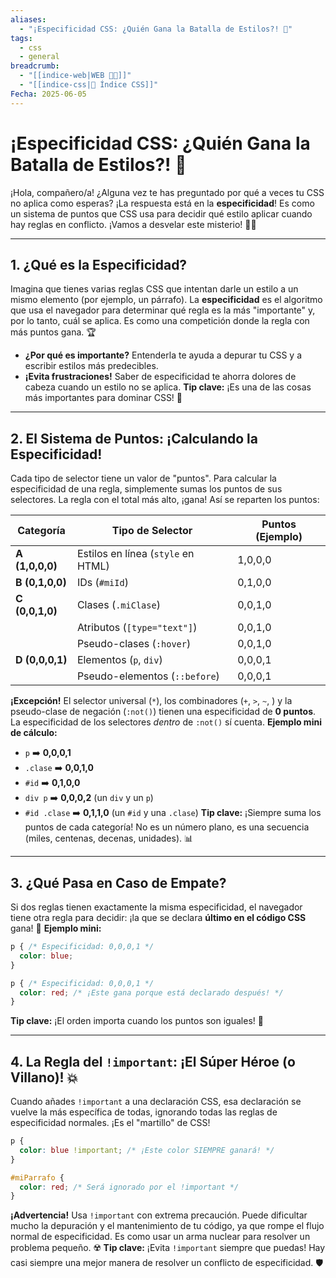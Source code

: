 ```yaml
---
aliases:
  - "¡Especificidad CSS: ¿Quién Gana la Batalla de Estilos?! 🥊"
tags:
  - css
  - general
breadcrumb:
  - "[[indice-web|WEB 🔗📝]]"
  - "[[indice-css|💄 Índice CSS]]"
Fecha: 2025-06-05
---
```

# ¡Especificidad CSS: ¿Quién Gana la Batalla de Estilos?! 🥊
¡Hola, compañero/a! ¿Alguna vez te has preguntado por qué a veces tu CSS no aplica como esperas? ¡La respuesta está en la **especificidad**! Es como un sistema de puntos que CSS usa para decidir qué estilo aplicar cuando hay reglas en conflicto. ¡Vamos a desvelar este misterio! 🕵️‍♀️

---
## 1. ¿Qué es la Especificidad?
Imagina que tienes varias reglas CSS que intentan darle un estilo a un mismo elemento (por ejemplo, un párrafo). La **especificidad** es el algoritmo que usa el navegador para determinar qué regla es la más "importante" y, por lo tanto, cuál se aplica. Es como una competición donde la regla con más puntos gana. 🏆
- **¿Por qué es importante?** Entenderla te ayuda a depurar tu CSS y a escribir estilos más predecibles.
- **¡Evita frustraciones!** Saber de especificidad te ahorra dolores de cabeza cuando un estilo no se aplica.
**Tip clave:** ¡Es una de las cosas más importantes para dominar CSS! 📌

---
## 2. El Sistema de Puntos: ¡Calculando la Especificidad!
Cada tipo de selector tiene un valor de "puntos". Para calcular la especificidad de una regla, simplemente sumas los puntos de sus selectores. La regla con el total más alto, ¡gana! Así se reparten los puntos:

| **Categoría**   | **Tipo de Selector**               | **Puntos (Ejemplo)** |
| --------------- | ---------------------------------- | -------------------- |
| **A (1,0,0,0)** | Estilos en línea (`style` en HTML) | 1,0,0,0              |
| **B (0,1,0,0)** | IDs (`#miId`)                      | 0,1,0,0              |
| **C (0,0,1,0)** | Clases (`.miClase`)                | 0,0,1,0              |
|                 | Atributos (`[type="text"]`)        | 0,0,1,0              |
|                 | Pseudo-clases (`:hover`)           | 0,0,1,0              |
| **D (0,0,0,1)** | Elementos (`p`, `div`)             | 0,0,0,1              |
|                 | Pseudo-elementos (`::before`)      | 0,0,0,1              |

**¡Excepción!** El selector universal (`*`), los combinadores (`+`, `>`, `~`, ) y la pseudo-clase de negación (`:not()`) tienen una especificidad de **0 puntos**. La especificidad de los selectores _dentro_ de `:not()` sí cuenta.
**Ejemplo mini de cálculo:**
- `p` ➡️ **0,0,0,1**
- `.clase` ➡️ **0,0,1,0**
- `#id` ➡️ **0,1,0,0**
- `div p` ➡️ **0,0,0,2** (un `div` y un `p`)
- `#id .clase` ➡️ **0,1,1,0** (un `#id` y una `.clase`)
**Tip clave:** ¡Siempre suma los puntos de cada categoría! No es un número plano, es una secuencia (miles, centenas, decenas, unidades). 📊

---
## 3. ¿Qué Pasa en Caso de Empate?
Si dos reglas tienen exactamente la misma especificidad, el navegador tiene otra regla para decidir: ¡la que se declara **último en el código CSS** gana! 🥇
**Ejemplo mini:**
```css
p { /* Especificidad: 0,0,0,1 */
  color: blue;
}

p { /* Especificidad: 0,0,0,1 */
  color: red; /* ¡Este gana porque está declarado después! */
}
```
**Tip clave:** ¡El orden importa cuando los puntos son iguales! 📝

---
## 4. La Regla del `!important`: ¡El Súper Héroe (o Villano)! 💥
Cuando añades `!important` a una declaración CSS, esa declaración se vuelve la más específica de todas, ignorando todas las reglas de especificidad normales. ¡Es el "martillo" de CSS!
```css
p {
  color: blue !important; /* ¡Este color SIEMPRE ganará! */
}

#miParrafo {
  color: red; /* Será ignorado por el !important */
}
```
**¡Advertencia!** Usa `!important` con extrema precaución. Puede dificultar mucho la depuración y el mantenimiento de tu código, ya que rompe el flujo normal de especificidad. Es como usar un arma nuclear para resolver un problema pequeño. ☢️
**Tip clave:** ¡Evita `!important` siempre que puedas! Hay casi siempre una mejor manera de resolver un conflicto de especificidad. 🛡️